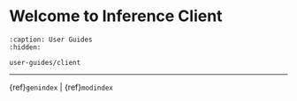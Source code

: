 # Welcome to Inference Client



```{toctree}
:caption: User Guides
:hidden:

user-guides/client
```


---
{ref}`genindex` | {ref}`modindex`

